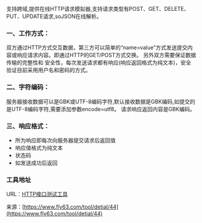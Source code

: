 支持跨域,提供在线HTTP请求模拟器,支持请求类型有POST、GET、DELETE、PUT、UPDATE请求,soJSON在线解析。

### 一、工作方式：
双方通过HTTP方式交互数据，第三方可以简单的“name=value”方式发送提交内容或响应请求内容。即通过HTTP的GET/POST方式交换。 另外双方需要保证数据传输的完整性和 安全性，每次发送请求都有响应(响应返回格式为纯文本)，安全验证目前采用用户名和密码的方式。

### 二、字符编码：
服务器接收数据可以是GBK或UTF-8编码字符,默认接收数据是GBK编码,如提交的是UTF-8编码字符,需要添加参数encode=utf8。 请求响应返回内容是GBK编码。

### 三、响应格式：
- 所为响应即每次向服务器提交请求后返回值
- 响应值格式为纯文本
- 状态码
- 如发送成功后返回

### 工具地址
URL：[HTTP接口测试工具](https://www.fly63.com/php/http/)

来源：[https://www.fly63.com/tool/detial/44](https://www.fly63.com/tool/detial/44)
